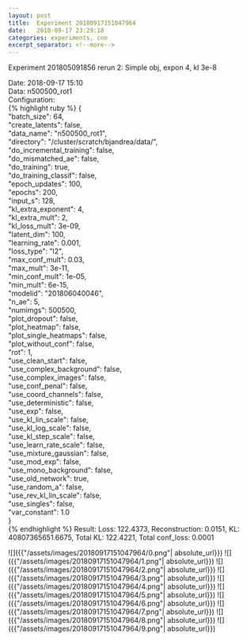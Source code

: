 ```yaml
---
layout: post
title:  Experiment 20180917151047964
date:   2018-09-17 23:29:18
categories: experiments, cnn
excerpt_separator: <!--more-->
---
```

Experiment 201805091856 rerun 2: Simple obj, expon 4, kl 3e-8  

 <!--more-->
Date: 2018-09-17 15:10  
Data: n500500_rot1  
Configuration:   
{% highlight ruby %}
{  
    "batch_size": 64,   
    "create_latents": false,   
    "data_name": "n500500_rot1",   
    "directory": "/cluster/scratch/bjandrea/data/",   
    "do_incremental_training": false,   
    "do_mismatched_ae": false,   
    "do_training": true,   
    "do_training_classif": false,   
    "epoch_updates": 100,   
    "epochs": 200,   
    "input_s": 128,   
    "kl_extra_exponent": 4,   
    "kl_extra_mult": 2,   
    "kl_loss_mult": 3e-09,   
    "latent_dim": 100,   
    "learning_rate": 0.001,   
    "loss_type": "l2",   
    "max_conf_mult": 0.03,   
    "max_mult": 3e-11,   
    "min_conf_mult": 1e-05,   
    "min_mult": 6e-15,   
    "modelid": "201806040046",   
    "n_ae": 5,   
    "numimgs": 500500,   
    "plot_dropout": false,   
    "plot_heatmap": false,   
    "plot_single_heatmaps": false,   
    "plot_without_conf": false,   
    "rot": 1,   
    "use_clean_start": false,   
    "use_complex_background": false,   
    "use_complex_images": false,   
    "use_conf_penal": false,   
    "use_coord_channels": false,   
    "use_deterministic": false,   
    "use_exp": false,   
    "use_kl_lin_scale": false,   
    "use_kl_log_scale": false,   
    "use_kl_step_scale": false,   
    "use_learn_rate_scale": false,   
    "use_mixture_gaussian": false,   
    "use_mod_exp": false,   
    "use_mono_background": false,   
    "use_old_network": true,   
    "use_random_a": false,   
    "use_rev_kl_lin_scale": false,   
    "use_singles": false,   
    "var_constant": 1.0  
}  
{% endhighlight %}
Result: Loss: 122.4373, Reconstruction: 0.0151, KL: 40807365651.6675, Total KL: 122.4221,  Total conf_loss: 0.0001  

![]({{"/assets/images/20180917151047964/0.png"| absolute_url}})
![]({{"/assets/images/20180917151047964/1.png"| absolute_url}})
![]({{"/assets/images/20180917151047964/2.png"| absolute_url}})
![]({{"/assets/images/20180917151047964/3.png"| absolute_url}})
![]({{"/assets/images/20180917151047964/4.png"| absolute_url}})
![]({{"/assets/images/20180917151047964/5.png"| absolute_url}})
![]({{"/assets/images/20180917151047964/6.png"| absolute_url}})
![]({{"/assets/images/20180917151047964/7.png"| absolute_url}})
![]({{"/assets/images/20180917151047964/8.png"| absolute_url}})
![]({{"/assets/images/20180917151047964/9.png"| absolute_url}})
